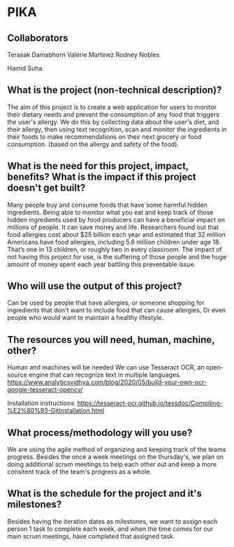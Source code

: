 # PIKA

## Collaborators

Terasak Damabhorn
Valerie Martinez
Rodney Nobles

Hamid Suha

## What is the project (non-technical description)?
The aim of this project is to create a web application for users to monitor their dietary needs and prevent the consumption of any food that triggers the user's allergy. We do this by collecting data about the user's diet, and their allergy, then using text recognition, scan and monitor the ingredients in their foods to make recommendations on their next grocery or food consumption. (based on the allergy and safety of the food).

## What is the need for this project, impact, benefits?  What is the impact if this project doesn't get built?
Many people buy and consume foods that have some harmful hidden ingredients. Being able to monitor what you eat and keep track of those hidden ingredients used by food producers can have a beneficial impact on millions of people. It can save money and life. Researchers found out that food allergies cost about $25 billion each year and estimated that 32 million Americans have food allergies, including 5.6 million children under age 18. That’s one in 13 children, or roughly two in every classroom. The impact of not having this project for use, is the suffering of those people and the huge amount of money spent each year battling this preventable issue.

## Who will use the output of this project?
Can be used by people that have allergies, or someone shopping for ingredients that don't want to include food that can cause allergies, Or even people who would want to maintain a healthy lifestyle.

## The resources you will need, human, machine, other?
Human and machines will be needed
We can use Tesseract OCR, an open-source engine that can recognize text in multiple languages.	https://www.analyticsvidhya.com/blog/2020/05/build-your-own-ocr-google-tesseract-opencv/

Installation instructions:
https://tesseract-ocr.github.io/tessdoc/Compiling-%E2%80%93-GitInstallation.html

## What process/methodology will you use?
We are using the agile method of organizing and keeping track of the teams progress. Besides the once a week meetings on the thursday's, we plan on doing additional scrum meetings to help each other out and keep a more consitent track of the team's progress as a whole.

## What is the schedule for the project and it's milestones?
Besides having the iteration dates as milestones, we want to assign each person 1 task to complete each week, and when the time comes for our main scrum meetings, have completed that assigned task.

